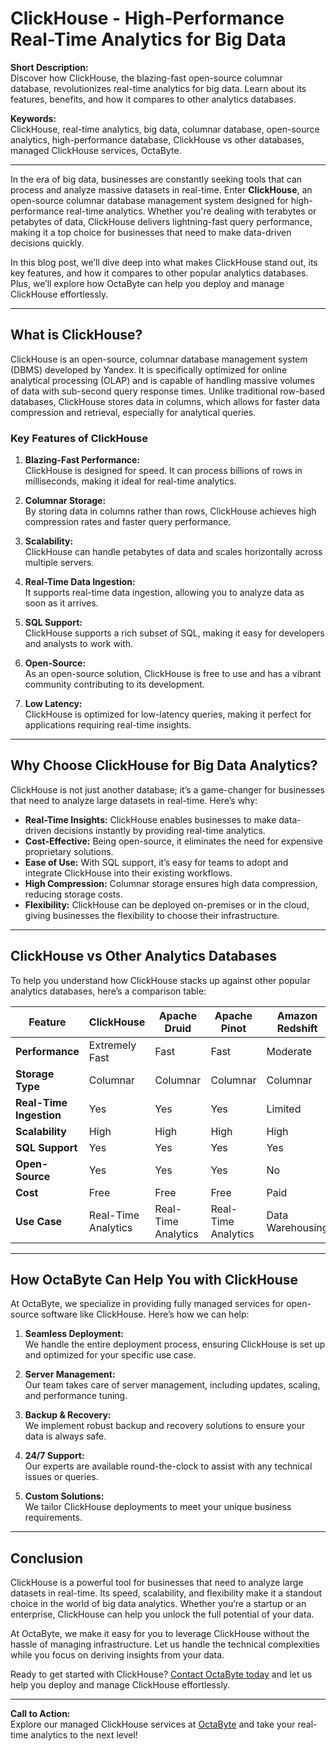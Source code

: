 # ClickHouse - High-Performance Real-Time Analytics for Big Data

**Short Description:**  
Discover how ClickHouse, the blazing-fast open-source columnar database, revolutionizes real-time analytics for big data. Learn about its features, benefits, and how it compares to other analytics databases.

**Keywords:**  
ClickHouse, real-time analytics, big data, columnar database, open-source analytics, high-performance database, ClickHouse vs other databases, managed ClickHouse services, OctaByte.

---

In the era of big data, businesses are constantly seeking tools that can process and analyze massive datasets in real-time. Enter **ClickHouse**, an open-source columnar database management system designed for high-performance real-time analytics. Whether you're dealing with terabytes or petabytes of data, ClickHouse delivers lightning-fast query performance, making it a top choice for businesses that need to make data-driven decisions quickly.

In this blog post, we’ll dive deep into what makes ClickHouse stand out, its key features, and how it compares to other popular analytics databases. Plus, we’ll explore how OctaByte can help you deploy and manage ClickHouse effortlessly.

---

## What is ClickHouse?

ClickHouse is an open-source, columnar database management system (DBMS) developed by Yandex. It is specifically optimized for online analytical processing (OLAP) and is capable of handling massive volumes of data with sub-second query response times. Unlike traditional row-based databases, ClickHouse stores data in columns, which allows for faster data compression and retrieval, especially for analytical queries.

### Key Features of ClickHouse

1. **Blazing-Fast Performance:**  
   ClickHouse is designed for speed. It can process billions of rows in milliseconds, making it ideal for real-time analytics.

2. **Columnar Storage:**  
   By storing data in columns rather than rows, ClickHouse achieves high compression rates and faster query performance.

3. **Scalability:**  
   ClickHouse can handle petabytes of data and scales horizontally across multiple servers.

4. **Real-Time Data Ingestion:**  
   It supports real-time data ingestion, allowing you to analyze data as soon as it arrives.

5. **SQL Support:**  
   ClickHouse supports a rich subset of SQL, making it easy for developers and analysts to work with.

6. **Open-Source:**  
   As an open-source solution, ClickHouse is free to use and has a vibrant community contributing to its development.

7. **Low Latency:**  
   ClickHouse is optimized for low-latency queries, making it perfect for applications requiring real-time insights.

---

## Why Choose ClickHouse for Big Data Analytics?

ClickHouse is not just another database; it’s a game-changer for businesses that need to analyze large datasets in real-time. Here’s why:

- **Real-Time Insights:** ClickHouse enables businesses to make data-driven decisions instantly by providing real-time analytics.
- **Cost-Effective:** Being open-source, it eliminates the need for expensive proprietary solutions.
- **Ease of Use:** With SQL support, it’s easy for teams to adopt and integrate ClickHouse into their existing workflows.
- **High Compression:** Columnar storage ensures high data compression, reducing storage costs.
- **Flexibility:** ClickHouse can be deployed on-premises or in the cloud, giving businesses the flexibility to choose their infrastructure.

---

## ClickHouse vs Other Analytics Databases

To help you understand how ClickHouse stacks up against other popular analytics databases, here’s a comparison table:

| Feature                | ClickHouse         | Apache Druid       | Apache Pinot       | Amazon Redshift    |
|------------------------|--------------------|--------------------|--------------------|--------------------|
| **Performance**        | Extremely Fast     | Fast               | Fast               | Moderate           |
| **Storage Type**       | Columnar           | Columnar           | Columnar           | Columnar           |
| **Real-Time Ingestion**| Yes                | Yes                | Yes                | Limited            |
| **Scalability**        | High               | High               | High               | High               |
| **SQL Support**        | Yes                | Yes                | Yes                | Yes                |
| **Open-Source**        | Yes                | Yes                | Yes                | No                 |
| **Cost**               | Free               | Free               | Free               | Paid               |
| **Use Case**           | Real-Time Analytics| Real-Time Analytics| Real-Time Analytics| Data Warehousing   |

---

## How OctaByte Can Help You with ClickHouse

At OctaByte, we specialize in providing fully managed services for open-source software like ClickHouse. Here’s how we can help:

1. **Seamless Deployment:**  
   We handle the entire deployment process, ensuring ClickHouse is set up and optimized for your specific use case.

2. **Server Management:**  
   Our team takes care of server management, including updates, scaling, and performance tuning.

3. **Backup & Recovery:**  
   We implement robust backup and recovery solutions to ensure your data is always safe.

4. **24/7 Support:**  
   Our experts are available round-the-clock to assist with any technical issues or queries.

5. **Custom Solutions:**  
   We tailor ClickHouse deployments to meet your unique business requirements.

---

## Conclusion

ClickHouse is a powerful tool for businesses that need to analyze large datasets in real-time. Its speed, scalability, and flexibility make it a standout choice in the world of big data analytics. Whether you’re a startup or an enterprise, ClickHouse can help you unlock the full potential of your data.

At OctaByte, we make it easy for you to leverage ClickHouse without the hassle of managing infrastructure. Let us handle the technical complexities while you focus on deriving insights from your data.

Ready to get started with ClickHouse? [Contact OctaByte today](https://octabyte.io) and let us help you deploy and manage ClickHouse effortlessly.

---

**Call to Action:**  
Explore our managed ClickHouse services at [OctaByte](https://octabyte.io) and take your real-time analytics to the next level!